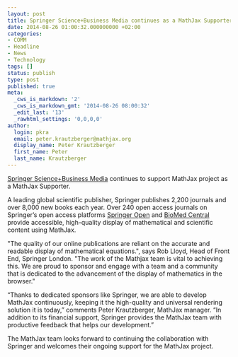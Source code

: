 ```yaml
---
layout: post
title: Springer Science+Business Media continues as a MathJax Supporter
date: 2014-08-26 01:00:32.000000000 +02:00
categories:
- COMM
- Headline
- News
- Technology
tags: []
status: publish
type: post
published: true
meta:
  _cws_is_markdown: '2'
  _cws_is_markdown_gmt: '2014-08-26 08:00:32'
  _edit_last: '13'
  _rawhtml_settings: '0,0,0,0'
author:
  login: pkra
  email: peter.krautzberger@mathjax.org
  display_name: Peter Krautzberger
  first_name: Peter
  last_name: Krautzberger
---
```


[Springer Science+Business Media](http://www.springer.com/) continues to support MathJax project as a MathJax Supporter.

A leading global scientific publisher, Springer publishes 2,200 journals and over 8,000 new books each year. Over 240 open access journals on Springer’s open access platforms [Springer Open](http://www.springeropen.com/) and [BioMed Central](http://www.biomedcentral.com/) provide accessible, high-quality display of mathematical and scientific content using MathJax.

"The quality of our online publications are reliant on the accurate and readable display of mathematical equations.", says Rob Lloyd, Head of Front End, Springer London. "The work of the Mathjax team is vital to achieving this. We are proud to sponsor and engage with a team and a community that is dedicated to the advancement of the display of mathematics in the browser."

“Thanks to dedicated sponsors like Springer, we are able to develop MathJax continuously, keeping it the high-quality and universal rendering solution it is today,” comments Peter Krautzberger, MathJax manager. “In addition to its financial support, Springer provides the MathJax team with productive feedback that helps our development.”

The MathJax team looks forward to continuing the collaboration with Springer and welcomes their ongoing support for the MathJax project.